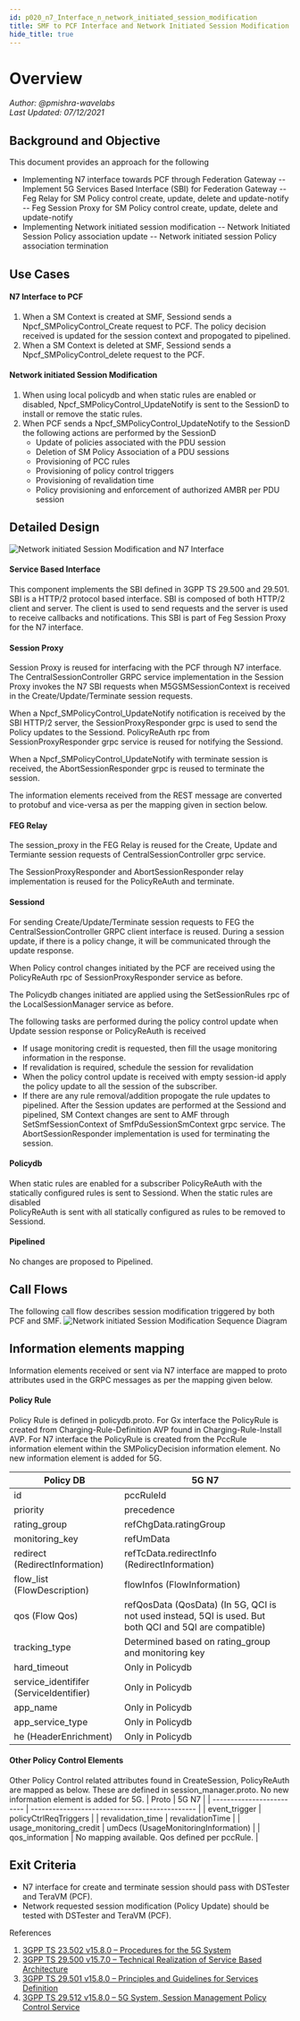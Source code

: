 ```yaml
---
id: p020_n7_Interface_n_network_initiated_session_modification
title: SMF to PCF Interface and Network Initiated Session Modification
hide_title: true
---
```

# Overview

*Author: @pmishra-wavelabs*\
*Last Updated: 07/12/2021*

## Background and Objective 
This document provides an approach for the following 
- Implementing N7 interface towards PCF through Federation Gateway
  -- Implement 5G Services Based Interface (SBI) for Federation Gateway
  -- Feg Relay for SM Policy control create, update, delete and update-notify
  -- Feg Session Proxy for SM Policy control create, update, delete and 
     update-notify 
- Implementing Network initiated session modification
  -- Network Initiated Session Policy association update
  -- Network initiated session Policy association termination
## Use Cases

#### N7 Interface to PCF

1. When a SM Context is created at SMF, Sessiond sends a 
   Npcf_SMPolicyControl_Create request to PCF. The policy decision received 
   is updated for the session context and propogated to pipelined.
2. When a SM Context is deleted at SMF, Sessiond sends a 
   Npcf_SMPolicyControl_delete request to the PCF.

#### Network initiated Session Modification
1. When using local policydb and when static rules are enabled or disabled, 
   Npcf_SMPolicyControl_UpdateNotify is sent to the SessionD to install or 
   remove the static rules.
2. When PCF sends a Npcf_SMPolicyControl_UpdateNotify to the SessionD the 
   following actions are performed by the SessionD
   - Update of policies associated with the PDU session
   - Deletion of SM Policy Association of a PDU sessions
   - Provisioning of PCC rules
   - Provisioning of policy control triggers
   - Provisioning of revalidation time
   - Policy provisioning and enforcement of authorized AMBR per PDU session

## Detailed Design
![Network initiated Session Modification and N7 Interface](../assets/proposals/p019/network_initiated_session_modification_n_n7_interface.png)

#### Service Based Interface
This component implements the SBI defined in 3GPP TS 29.500 and 29.501. 
SBI is a HTTP/2 protocol based interface. SBI is composed of both HTTP/2 client 
and server. The client is used to send requests and the server is used to 
receive callbacks and notifications. This SBI is part of Feg Session Proxy
for the N7 interface.

#### Session Proxy
Session Proxy is reused for interfacing with the PCF through N7 interface. 
The CentralSessionController GRPC service implementation in the Session Proxy 
invokes the N7 SBI requests when M5GSMSessionContext is received in the 
Create/Update/Terminate session requests.

When a Npcf_SMPolicyControl_UpdateNotify notification is received by the SBI 
HTTP/2 server, the SessionProxyResponder grpc is used to send the Policy updates
to the Sessiond. PolicyReAuth rpc from SessionProxyResponder grpc service is
reused for notifying the Sessiond.

When a  Npcf_SMPolicyControl_UpdateNotify with terminate session is received,
the AbortSessionResponder grpc is reused to terminate the session.

The information elements received from the REST message are converted to
protobuf and vice-versa as per the mapping given in section below.

#### FEG Relay
The session_proxy in the FEG Relay is reused for the Create, Update and
Termiante session requests of CentralSessionController grpc service.

The SessionProxyResponder and AbortSessionResponder relay implementation is
reused for the PolicyReAuth and terminate.

#### Sessiond
For sending Create/Update/Terminate session requests to FEG the
CentralSessionController GRPC client interface is reused. During a session 
update, if there is a policy change, it will be communicated through the update 
response. 

When Policy control changes initiated by the PCF are received using the 
PolicyReAuth rpc of SessionProxyResponder service as before.

The Policydb changes initiated are applied using the SetSessionRules rpc of the 
LocalSessionManager service as before.

The following tasks are performed during the policy control update when Update 
session response or  PolicyReAuth is received
- If usage monitoring credit is requested, then fill the usage monitoring 
  information in the response.
- If revalidation is required, schedule the session for revalidation
- When the policy control update is received with empty session-id apply the 
  policy update to all the session of the subscriber.
- If there are any rule removal/addition propogate the rule updates to
  pipelined.
After the Session updates are performed at the Sessiond and pipelined, 
SM Context changes are sent to AMF through SetSmfSessionContext of 
SmfPduSessionSmContext grpc service.
The AbortSessionResponder implementation is used for terminating the session.

#### Policydb
When static rules are enabled for a subscriber PolicyReAuth with the statically 
configured rules is sent to Sessiond. When the static rules are disabled  
PolicyReAuth is sent with all statically configured as rules to be removed to 
Sessiond.

#### Pipelined
No changes are proposed to Pipelined.

## Call Flows
The following call flow describes session modification triggered by both PCF 
and SMF.
![Network initiated Session Modification Sequence Diagram](../assets/proposals/p019/network_initiated_session_modification_sequence_diagram.png)

## Information elements mapping
Information elements received or sent via N7 interface are mapped to proto 
attributes used in the GRPC messages as per the mapping given below.
#### Policy Rule
Policy Rule is defined in policydb.proto. For Gx interface the PolicyRule is 
created from Charging-Rule-Definition AVP found in Charging-Rule-Install AVP. 
For N7 interface the PolicyRule is created from the PccRule information element 
within the SMPolicyDecision information element. No new information element is
added for 5G.

| Policy DB                                | 5G N7                                                                                                   |
| ---------------------------------------- | ------------------------------------------------------------------------------------------------------- |
| id                                       | pccRuleId                                                                                               |
| priority                                 | precedence                                                                                              |
| rating_group                             | refChgData.ratingGroup                                                                                  |
| monitoring_key                           | refUmData                                                                                               |
| redirect (RedirectInformation)           | refTcData.redirectInfo (RedirectInformation)                                                            |
| flow_list (FlowDescription)              | flowInfos (FlowInformation)                                                                             |
| qos (Flow Qos)                           | refQosData (QosData) (In 5G, QCI is not used instead, 5QI is used. But both QCI and 5QI are compatible) |
| tracking_type                            | Determined based on rating_group and monitoring key                                                     |
| hard_timeout                             | Only in Policydb                                                                                        |
| service_identififer (ServiceIdentifier)  | Only in Policydb                                                                                        |
| app_name                                 | Only in Policydb                                                                                        |
| app_service_type                         | Only in Policydb                                                                                        |
| he (HeaderEnrichment)                    | Only in Policydb                                                                                        |

#### Other Policy Control Elements
Other Policy Control related attributes found in CreateSession, PolicyReAuth are 
mapped as below. These are defined in session_manager.proto. No new information 
element is added for 5G.
| Proto                     | 5G N7                                          |
| ------------------------- | ---------------------------------------------- |
| event_trigger             | policyCtrlReqTriggers                          |
| revalidation_time         | revalidationTime                               |
| usage_monitoring_credit   | umDecs (UsageMonitoringInformation)            |
| qos_information           | No mapping available. Qos defined per pccRule. |

## Exit Criteria
- N7 interface for create and terminate session should pass with DSTester and 
  TeraVM (PCF).
- Network requested session modification (Policy Update) should be tested with 
  DSTester and TeraVM (PCF).

References
1. [3GPP TS 23.502 v15.8.0 – Procedures for the 5G System](https://www.etsi.org/deliver/etsi_ts/123500_123599/123502/15.08.00_60/ts_123502v150800p.pdf)
2. [3GPP TS 29.500 v15.7.0 – Technical Realization of Service Based Architecture](https://www.etsi.org/deliver/etsi_ts/129500_129599/129500/15.07.00_60/ts_129500v150700p.pdf)
3. [3GPP TS 29.501 v15.8.0 – Principles and Guidelines for Services Definition](https://www.etsi.org/deliver/etsi_ts/129500_129599/129501/15.08.00_60/ts_129501v150800p.pdf)
4. [3GPP TS 29.512 v15.8.0 – 5G System, Session Management Policy Control Service](https://www.etsi.org/deliver/etsi_ts/129500_129599/129512/15.08.00_60/ts_129512v150800p.pdf)